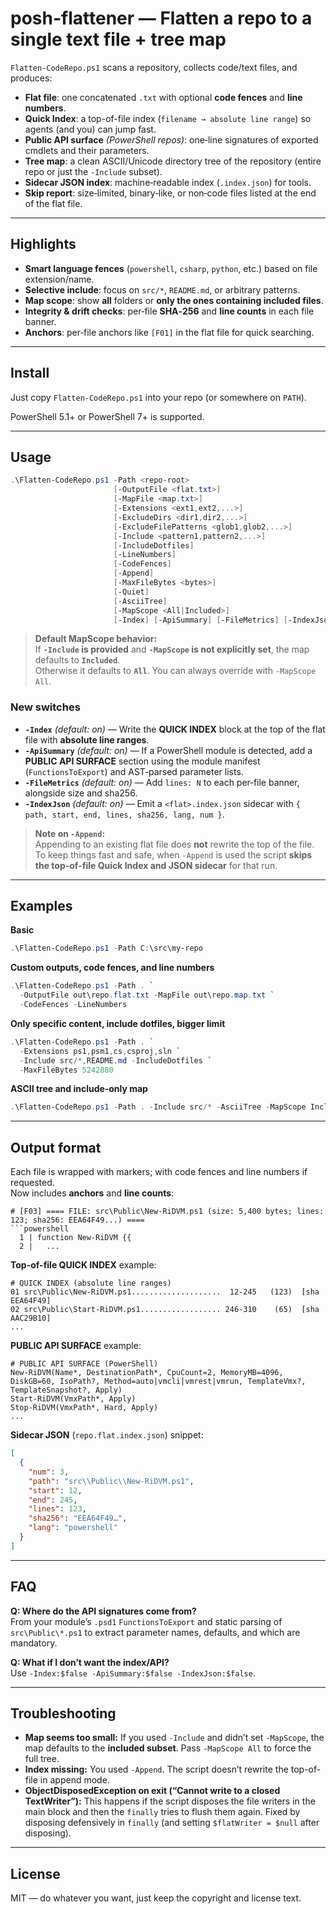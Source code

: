 # posh-flattener — Flatten a repo to a single text file + tree map

`Flatten-CodeRepo.ps1` scans a repository, collects code/text files, and produces:

- **Flat file**: one concatenated `.txt` with optional **code fences** and **line numbers**.
- **Quick Index**: a top-of-file index (`filename → absolute line range`) so agents (and you) can jump fast.
- **Public API surface** *(PowerShell repos)*: one‑line signatures of exported cmdlets and their parameters.
- **Tree map**: a clean ASCII/Unicode directory tree of the repository (entire repo or just the `-Include` subset).
- **Sidecar JSON index**: machine‑readable index (`.index.json`) for tools.
- **Skip report**: size‑limited, binary‑like, or non‑code files listed at the end of the flat file.

---

## Highlights

- **Smart language fences** (`powershell`, `csharp`, `python`, etc.) based on file extension/name.
- **Selective include**: focus on `src/*`, `README.md`, or arbitrary patterns.
- **Map scope**: show **all** folders or **only the ones containing included files**.
- **Integrity & drift checks**: per‑file **SHA‑256** and **line counts** in each file banner.
- **Anchors**: per‑file anchors like `[F01]` in the flat file for quick searching.

---

## Install

Just copy `Flatten-CodeRepo.ps1` into your repo (or somewhere on `PATH`).

PowerShell 5.1+ or PowerShell 7+ is supported.

---

## Usage

```powershell
.\Flatten-CodeRepo.ps1 -Path <repo-root>
                       [-OutputFile <flat.txt>]
                       [-MapFile <map.txt>]
                       [-Extensions <ext1,ext2,...>]
                       [-ExcludeDirs <dir1,dir2,...>]
                       [-ExcludeFilePatterns <glob1,glob2,...>]
                       [-Include <pattern1,pattern2,...>]
                       [-IncludeDotfiles]
                       [-LineNumbers]
                       [-CodeFences]
                       [-Append]
                       [-MaxFileBytes <bytes>]
                       [-Quiet]
                       [-AsciiTree]
                       [-MapScope <All|Included>]
                       [-Index] [-ApiSummary] [-FileMetrics] [-IndexJson]
```

> **Default MapScope behavior:**  
> If **`-Include` is provided** and **`-MapScope` is not explicitly set**, the map defaults to **`Included`**.  
> Otherwise it defaults to **`All`**. You can always override with `-MapScope All`.

### New switches

- **`-Index`** *(default: on)* — Write the **QUICK INDEX** block at the top of the flat file with **absolute line ranges**.
- **`-ApiSummary`** *(default: on)* — If a PowerShell module is detected, add a **PUBLIC API SURFACE** section using the module
  manifest (`FunctionsToExport`) and AST‑parsed parameter lists.
- **`-FileMetrics`** *(default: on)* — Add `lines: N` to each per‑file banner, alongside size and sha256.
- **`-IndexJson`** *(default: on)* — Emit a `<flat>.index.json` sidecar with `{ path, start, end, lines, sha256, lang, num }`.

> **Note on `-Append`:**  
> Appending to an existing flat file does **not** rewrite the top of the file. To keep things fast and safe,
> when `-Append` is used the script **skips the top-of-file Quick Index and JSON sidecar** for that run.

---

## Examples

**Basic**
```powershell
.\Flatten-CodeRepo.ps1 -Path C:\src\my-repo
```

**Custom outputs, code fences, and line numbers**
```powershell
.\Flatten-CodeRepo.ps1 -Path . `
  -OutputFile out\repo.flat.txt -MapFile out\repo.map.txt `
  -CodeFences -LineNumbers
```

**Only specific content, include dotfiles, bigger limit**
```powershell
.\Flatten-CodeRepo.ps1 -Path . `
  -Extensions ps1,psm1,cs,csproj,sln `
  -Include src/*,README.md -IncludeDotfiles `
  -MaxFileBytes 5242880
```

**ASCII tree and include‑only map**
```powershell
.\Flatten-CodeRepo.ps1 -Path . -Include src/* -AsciiTree -MapScope Included
```

---

## Output format

Each file is wrapped with markers; with code fences and line numbers if requested.  
Now includes **anchors** and **line counts**:

```text
# [F03] ==== FILE: src\Public\New-RiDVM.ps1 (size: 5,400 bytes; lines: 123; sha256: EEA64F49...) ====
```powershell
  1 | function New-RiDVM {{
  2 |   ...
```

**Top-of-file QUICK INDEX** example:

```text
# QUICK INDEX (absolute line ranges)
01 src\Public\New-RiDVM.ps1....................  12-245   (123)  [sha EEA64F49]
02 src\Public\Start-RiDVM.ps1.................. 246-310    (65)  [sha AAC29B10]
...
```

**PUBLIC API SURFACE** example:

```text
# PUBLIC API SURFACE (PowerShell)
New-RiDVM(Name*, DestinationPath*, CpuCount=2, MemoryMB=4096, DiskGB=60, IsoPath?, Method=auto|vmcli|vmrest|vmrun, TemplateVmx?, TemplateSnapshot?, Apply)
Start-RiDVM(VmxPath*, Apply)
Stop-RiDVM(VmxPath*, Hard, Apply)
...
```

**Sidecar JSON** (`repo.flat.index.json`) snippet:

```json
[
  {
    "num": 3,
    "path": "src\\Public\\New-RiDVM.ps1",
    "start": 12,
    "end": 245,
    "lines": 123,
    "sha256": "EEA64F49…",
    "lang": "powershell"
  }
]
```
---

## FAQ

**Q: Where do the API signatures come from?**  
From your module’s `.psd1` `FunctionsToExport` and static parsing of `src\Public\*.ps1`
to extract parameter names, defaults, and which are mandatory.

**Q: What if I don’t want the index/API?**  
Use `-Index:$false -ApiSummary:$false -IndexJson:$false`.

---

## Troubleshooting

- **Map seems too small:** If you used `-Include` and didn’t set `-MapScope`, the map defaults to the **included subset**.
  Pass `-MapScope All` to force the full tree.
- **Index missing:** You used `-Append`. The script doesn’t rewrite the top-of-file in append mode.
- **ObjectDisposedException on exit (“Cannot write to a closed TextWriter”):** This happens if the script disposes the file writers in the main block and then the `finally` tries to flush them again. Fixed by disposing defensively in `finally` (and setting `$flatWriter = $null` after disposing).

---

## License

MIT — do whatever you want, just keep the copyright and license text.

